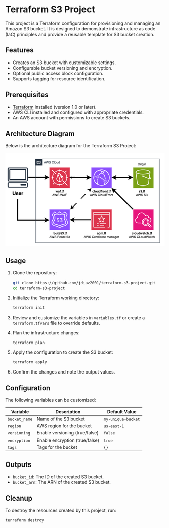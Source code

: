 # Terraform S3 Project

This project is a Terraform configuration for provisioning and managing an Amazon S3 bucket. It is designed to demonstrate infrastructure as code (IaC) principles and provide a reusable template for S3 bucket creation.

## Features

- Creates an S3 bucket with customizable settings.
- Configurable bucket versioning and encryption.
- Optional public access block configuration.
- Supports tagging for resource identification.

## Prerequisites

- [Terraform](https://www.terraform.io/downloads.html) installed (version 1.0 or later).
- AWS CLI installed and configured with appropriate credentials.
- An AWS account with permissions to create S3 buckets.

## Architecture Diagram

Below is the architecture diagram for the Terraform S3 Project:

![Terraform S3 Project Architecture](images/terraform-s3-diagram.png)

## Usage

1. Clone the repository:
    ```bash
    git clone https://github.com/jdiaz2001/terraform-s3-project.git
    cd terraform-s3-project
    ```

2. Initialize the Terraform working directory:
    ```bash
    terraform init
    ```

3. Review and customize the variables in `variables.tf` or create a `terraform.tfvars` file to override defaults.

4. Plan the infrastructure changes:
    ```bash
    terraform plan
    ```

5. Apply the configuration to create the S3 bucket:
    ```bash
    terraform apply
    ```

6. Confirm the changes and note the output values.

## Configuration

The following variables can be customized:

| Variable           | Description                          | Default Value       |
|--------------------|--------------------------------------|---------------------|
| `bucket_name`      | Name of the S3 bucket               | `my-unique-bucket` |
| `region`           | AWS region for the bucket           | `us-east-1`        |
| `versioning`       | Enable versioning (true/false)      | `false`            |
| `encryption`       | Enable encryption (true/false)      | `true`             |
| `tags`             | Tags for the bucket                 | `{}`               |

## Outputs

- `bucket_id`: The ID of the created S3 bucket.
- `bucket_arn`: The ARN of the created S3 bucket.

## Cleanup

To destroy the resources created by this project, run:
```bash
terraform destroy
```
